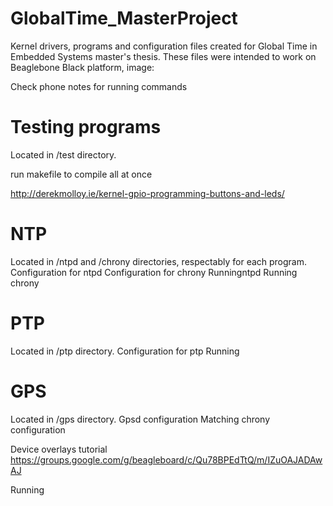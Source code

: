 # GlobalTime_MasterProject
Kernel drivers, programs and configuration files created for Global Time in Embedded Systems master's thesis.
These files were intended to work on Beaglebone Black platform, image:

Check phone notes for running commands

# Testing programs
Located in /test directory.

run makefile to compile all at once


http://derekmolloy.ie/kernel-gpio-programming-buttons-and-leds/

# NTP
Located in /ntpd and /chrony directories, respectably for each program.
Configuration for ntpd
Configuration for chrony
Runningntpd
Running chrony

# PTP
Located in /ptp directory.
Configuration for ptp
Running

# GPS
Located in /gps directory.
Gpsd configuration
Matching chrony configuration

Device overlays tutorial
https://groups.google.com/g/beagleboard/c/Qu78BPEdTtQ/m/IZuOAJADAwAJ

Running
